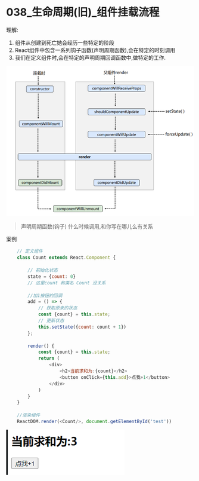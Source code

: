 # 038_生命周期(旧)_组件挂载流程



理解:

1. 组件从创建到死亡她会经历一些特定的阶段
2. React组件中包含一系列钩子函数(声明周期函数),会在特定的时刻调用
3. 我们在定义组件时,会在特定的声明周期回调函数中,做特定的工作.

![1615374349820](038_%E7%94%9F%E5%91%BD%E5%91%A8%E6%9C%9F%E6%97%A7_%E7%BB%84%E4%BB%B6%E6%8C%82%E8%BD%BD%E6%B5%81%E7%A8%8B/1615374349820.png)

> 声明周期函数(钩子) 什么时候调用,和你写在哪儿么有关系

案例

```javascript
    // 定义组件
    class Count extends React.Component {

        // 初始化状态
        state = {count: 0}
        // 这里count 和类名 Count 没关系

        //加1按钮的回调
        add = () => {
            // 获取原来的状态
            const {count} = this.state;
            // 更新状态
            this.setState({count: count + 1})
        };

        render() {
            const {count} = this.state;
            return (
                <div>
                    <h2>当前求和为:{count}</h2>
                    <button onClick={this.add}>点我+1</button>
                </div>
            )
        }
    }

    //渲染组件
    ReactDOM.render(<Count/>, document.getElementById('test'))
```

![1615375049976](038_%E7%94%9F%E5%91%BD%E5%91%A8%E6%9C%9F%E6%97%A7_%E7%BB%84%E4%BB%B6%E6%8C%82%E8%BD%BD%E6%B5%81%E7%A8%8B/1615375049976.png)
